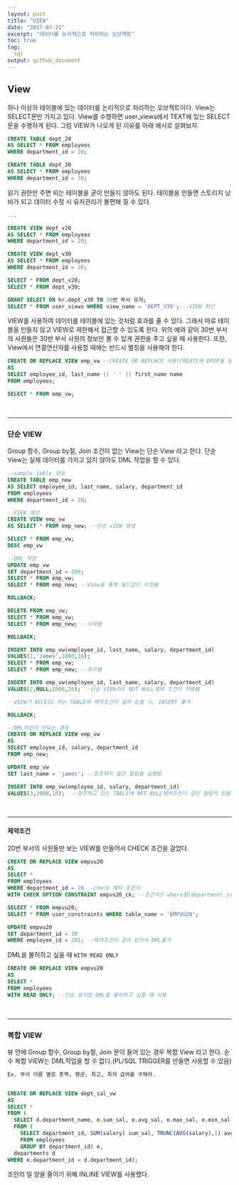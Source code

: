 ```yaml
---
layout: post
title: "VIEW"
date: "2017-07-21"
excerpt: "데이터를 논리적으로 처리하는 오브젝트"
toc: true
tag:
  sql
output: github_document
---
```


## View

하나 이상의 테이블에 있는 데이터를 논리적으로 처리하는 오브젝트이다. View는 SELECT문만 가지고 있다. View를 수행하면 user_views에서 TEXT에 있는 SELECT 문을 수행하게 된다. 그럼 VIEW가 나오게 된 이유를 아래 예시로 살펴보자.

```sql
CREATE TABLE dept_20
AS SELECT * FROM employees
WHERE department_id = 20;

CREATE TABLE dept_30
AS SELECT * FROM employees
WHERE department_id = 30;
```

읽기 권한만 주면 되는 테이블을 굳이 만들지 않아도 된다. 테이블을 만들면 스토리지 낭비가 되고 데이터 수정 시 유지관리가 불편해 질 수 있다.

```sql
...

CREATE VIEW dept_v20
AS SELECT * FROM employees
WHERE department_id = 20;

CREATE VIEW dept_v30
AS SELECT * FROM employees
WHERE department_id = 30;

SELECT * FROM dept_v20;
SELECT * FROM dept_v30;

GRANT SELECT ON hr.dept_v30 TO 30번 부서 유저;
SELECT * FROM user_views WHERE view_name = 'DEPT_V30'; --VIEW 확인
```

VIEW를 사용하여 데이터를 테이블에 있는 것처럼 효과를 줄 수 있다. 그래서 따로 테이블을 만들지 않고 VIEW로 제한해서 접근할 수 있도록 한다. 위의 예와 같이 30번 부서의 사원들은 30번 부서 사원의 정보만 볼 수 있게 권한을 주고 싶을 때 사용한다. 또한, View에서 연결연산자를 사용할 때에는 반드시 별칭을 사용해야 한다.

```sql
CREATE OR REPLACE VIEW emp_vw --CREATE OR REPLACE 사용(CREATE와 DROP을 동시에 할 수 있음)
AS 
SELECT employee_id, last_name || ' ' || first_name name
FROM employees;

SELECT * FROM emp_vw;
```

<BR>

***

### 단순 VIEW

Group 함수, Group by절, Join 조건이 없는 View는 단순 View 라고 한다. 단순 View는 실제 데이터를 가지고 있지 않아도 DML 작업을 할 수 있다.


```sql
--sample table 생성
CREATE TABLE emp_new
AS SELECT employee_id, last_name, salary, department_id
FROM employees
WHERE department_id = 20;

--VIEW 생성
CREATE VIEW emp_vw
AS SELECT * FROM emp_new; --단순 vIEW 생성

SELECT * FROM emp_vw;
DESC emp_vw

--DML 작업
UPDATE emp_vw
SET department_id = 200;
SELECT * FROM emp_vw; 
SELECT * FROM emp_new; --View를 통해 필드값이 수정됌

ROLLBACK;

DELETE FROM emp_vw;
SELECT * FROM emp_vw; 
SELECT * FROM emp_new; --삭제됌

ROLLBACK;

INSERT INTO emp_vw(employee_id, last_name, salary, department_id)
VALUES(1,'James',1000,10);
SELECT * FROM emp_vw; 
SELECT * FROM emp_new; --추가됌

INSERT INTO emp_vw(employee_id, last_name, salary, department_id)
VALUES(2,NULL,2000,20); --단순 VIEW라도 NOT NULL제약 조건이 적용됌

--VIEW가 ACCESS 하는 TABLE에 제약조건이 걸려 있을 시, INSERT 불가

ROLLBACK;

--DML작업이 안되는 경우
CREATE OR REPLACE VIEW emp_vw
AS 
SELECT employee_id, salary, department_id
FROM emp_new;

UPDATE emp_vw
SET last_name = 'james'; --참조하지 않은 컬럼을 실행함

INSERT INTO emp_vw(employee_id, salary, department_id)
VALUES(3,2000,10);  --참조하고 있는 TABLE에 NOT NULL제약조건이 걸린 컬럼이 있음
```

<br>

***

#### 제약조건

20번 부서의 사원들만 보는 VIEW를 만들어서 CHECK 조건을 걸었다.

```sql
CREATE OR REPLACE VIEW empvu20
AS 
SELECT *
FROM employees
WHERE department_id = 20 --check 제약 조건식
WITH CHECK OPTION CONSTRAINT empvu20_ck; --조건식은 where절(department_id = 20)

SELECT * FROM empvu20;
SELECT * FROM user_constraints WHERE table_name = 'EMPVU20';

UPDATE empvu20
SET department_id = 30
WHERE employee_id = 201; --제약조건이 걸려 있어서 DML불가
```

DML을 불허하고 싶을 때 `WITH READ ONLY`


```sql
CREATE OR REPLACE VIEW empvu20
AS 
SELECT *
FROM employees
WITH READ ONLY; --단순 뷰지만 DML을 불허하고 싶을 때 사용
```

<BR>

***

### 복합 VIEW

뷰 안에 Group 함수, Group by절, Join 문이 들어 있는 경우 복합 View 라고 한다. 순수 복합 VIEW는 DML작업을 할 수 없다.(PL/SQL TRIGGER를 만들면 사용할 수 있음)

```sql
Ex. 부서 이름 별로 총액, 평균, 최고, 최저 급여를 구해라.


CREATE OR REPLACE VIEW dept_sal_vw
AS
SELECT *
FROM (
  SELECT d.department_name, e.sum_sal, e.avg_sal, e.max_sal, e.min_sal
  FROM (
    SELECT department_id, SUM(salary) sum_sal, TRUNC(AVG(salary),1) avg_sal, MAX(salary) max_sal, MIN(salary) min_sal
    FROM employees
    GROUP BY department_id) e,
  departments d
WHERE e.department_id = d.department_id);
```

조인의 일 양을 줄이기 위해 INLINE VIEW를 사용했다.
